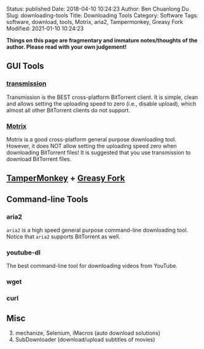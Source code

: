 Status: published
Date: 2018-04-10 10:24:23
Author: Ben Chuanlong Du
Slug: downloading-tools
Title: Downloading Tools
Category: Software
Tags: software, download, tools, Motrix, aria2, Tampermonkey, Greasy Fork
Modified: 2021-01-10 10:24:23

**Things on this page are fragmentary and immature notes/thoughts of the author. Please read with your own judgement!**

## GUI Tools

### [transmission](http://www.legendu.net/misc/blog/transmssion-tips)

Transmission is the BEST cross-platform BitTorrent client.
It is simple, clean 
and allows setting the uploading speed to zero (i.e., disable upload),
which almost all other BitTorrent clients do not support. 

### [Motrix](https://github.com/agalwood/Motrix)
Motrix is a good cross-platform general purpose downloading tool.
However,
it does NOT allow setting the uploading speed zero
when downloading BitTorrent files!
It is suggested that you use transmission to download BitTorrent files.

## [TamperMonkey](https://chrome.google.com/webstore/detail/tampermonkey/dhdgffkkebhmkfjojejmpbldmpobfkfo?hl=en) + [Greasy Fork](https://greasyfork.org/en)

## Command-line Tools

### aria2

`aria2` is a high speed general purpose command-line downloading tool.
Notice that `aria2` supports BitTorrent as well.

### youtube-dl

The best command-line tool for downloading videos from YouTube.

### wget

### curl

## Misc

3. mechanize, Selenium, iMacros (auto download solutions)
6. SubDownloader (download/upload subtitles of movies)
